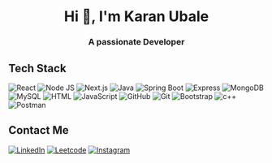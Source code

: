<h1 align="center">Hi 👋, I'm Karan Ubale</h1>
<h3 align="center">A passionate Developer</h3>

## Tech Stack

![React](https://img.shields.io/badge/React-20232A?style=for-the-badge&logo=react&logoColor=61DAFB)
![Node JS](https://img.shields.io/badge/Node.js-339933?style=for-the-badge&logo=nodedotjs&logoColor=white)
![Next.js](https://img.shields.io/badge/Next.js-000000?style=for-the-badge&logo=nextdotjs&logoColor=white)
![Java](https://img.shields.io/badge/Java-007396?style=for-the-badge&logo=java&logoColor=white)
![Spring Boot](https://img.shields.io/badge/Spring_Boot-6DB33F?style=for-the-badge&logo=springboot&logoColor=white)
![Express](https://img.shields.io/badge/Express.js-000000?style=for-the-badge&logo=express&logoColor=white)
![MongoDB](https://img.shields.io/badge/MongoDB-4EA94B?style=for-the-badge&logo=mongodb&logoColor=white)
![MySQL](https://img.shields.io/badge/MySQL-005C84?style=for-the-badge&logo=mysql&logoColor=white)
![HTML](https://img.shields.io/badge/HTML-E34F26?style=for-the-badge&logo=html5&logoColor=white)
![JavaScript](https://img.shields.io/badge/JavaScript-323330?style=for-the-badge&logo=javascript&logoColor=F7DF1E)
![GitHub](https://img.shields.io/badge/GitHub-100000?style=for-the-badge&logo=github&logoColor=white)
![Git](https://img.shields.io/badge/git-%23F05033.svg?style=for-the-badge&logo=git&logoColor=white)
![Bootstrap](https://img.shields.io/badge/Bootstrap-563D7C?style=for-the-badge&logo=bootstrap&logoColor=white)
![c++](https://img.shields.io/badge/c++-20232A?style=for-the-badge&logo=c++&logoColor=61DAFB)
![Postman](https://img.shields.io/badge/Postman-FF6C37?style=for-the-badge&logo=postman&logoColor=white)


## Contact Me

[![LinkedIn](https://img.shields.io/badge/LinkedIn-0077B5?style=for-the-badge&logo=linkedin&logoColor=white)](https://linkedin.com/in/karan-ubale)
[![Leetcode](https://img.shields.io/badge/Leetcode-1DA1F2?style=for-the-badge&logo=leetcode&logoColor=white)](https://www.leetcode.com/imkaran45)
[![Instagram](https://img.shields.io/badge/Instagram-1DA1F2?style=for-the-badge&logo=Instagram&logoColor=white)](https://instagram.com/_karanubale_)

